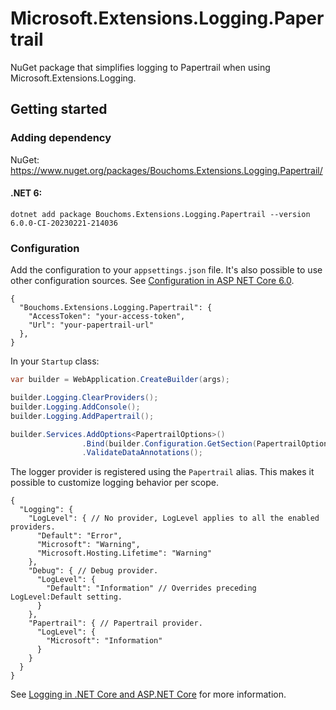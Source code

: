 # Microsoft.Extensions.Logging.Papertrail

NuGet package that simplifies logging to Papertrail when using Microsoft.Extensions.Logging.

## Getting started

### Adding dependency

NuGet: https://www.nuget.org/packages/Bouchoms.Extensions.Logging.Papertrail/

#### .NET 6:

```
dotnet add package Bouchoms.Extensions.Logging.Papertrail --version 6.0.0-CI-20230221-214036
```

### Configuration
Add the configuration to your `appsettings.json` file. It's also possible to use other configuration sources. See [Configuration in ASP NET Core 6.0](https://learn.microsoft.com/en-us/aspnet/core/fundamentals/configuration/?view=aspnetcore-6.0).

```
{
  "Bouchoms.Extensions.Logging.Papertrail": {
    "AccessToken": "your-access-token",
    "Url": "your-papertrail-url"
  },
}
```

In your `Startup` class:

```csharp
var builder = WebApplication.CreateBuilder(args);

builder.Logging.ClearProviders();
builder.Logging.AddConsole();
builder.Logging.AddPapertrail();

builder.Services.AddOptions<PapertrailOptions>()
                .Bind(builder.Configuration.GetSection(PapertrailOptions.ConfigurationSection))
                .ValidateDataAnnotations();
```

The logger provider is registered using the `Papertrail` alias. This makes it possible to customize logging behavior per scope.

```
{
  "Logging": {
    "LogLevel": { // No provider, LogLevel applies to all the enabled providers.
      "Default": "Error",
      "Microsoft": "Warning",
      "Microsoft.Hosting.Lifetime": "Warning"
    },
    "Debug": { // Debug provider.
      "LogLevel": {
        "Default": "Information" // Overrides preceding LogLevel:Default setting.
      }
    },
    "Papertrail": { // Papertrail provider.
      "LogLevel": {
        "Microsoft": "Information"
      }
    }
  }
}
```

See [Logging in .NET Core and ASP.NET Core](https://docs.microsoft.com/en-us/aspnet/core/fundamentals/logging/) for more information. 
